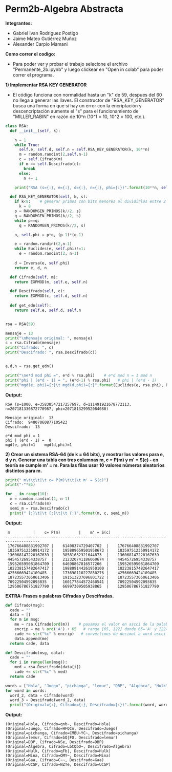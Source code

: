 # Perm2b-Algebra Abstracta

**Integrantes:**

*   Gabriel Ivan Rodriguez Postigo
*   Jaime Mateo Gutiérrez Muñoz
*   Alexander Carpio Mamani

**Como correr el codigo:**
* Para poder ver y probar el trabajo selecione el archivo "Permanente_2b.ipynb" y luego clickear en "Open in colab" para poder correr el programa.

**1) Implementar RSA KEY GENERATOR**

* El código funciona con normalidad hasta un "k" de 59, despues del 60 no llega a generar las llaves. El constructor de "RSA_KEY_GENERATOR" busca una forma en que si hay un error con la encriptación y descencriptación aumente el "s" para el funcionamiento de "MILLER_RABIN" en razón de 10^n (10^1 = 10, 10^2 = 100, etc.).

```python
class RSA:
  def __init__(self, k):

    n = 1
    while True:
      self.e, self.d, self.n = self.RSA_KEY_GENERATOR(k, 10**n)
      m = random.randint(2,self.n-1)
      c = self.Cifrado(m)
      if m == self.Descifrado(c):
        break
      else:
        n += 1

    print("RSA (s={:}, e={:}, d={:}, n={:}, phi={:})".format(10**n, self.e, self.d, self.n, self.phi))

  def RSA_KEY_GENERATOR(self, k, s):
    if k<8:    # generar primos con bits menores al dividirlos entre 2 no abria muchos, ocurria un loop, o un error.
      k = 8
    p = RANDOMGEN_PRIMOS(k//2, s)
    q = RANDOMGEN_PRIMOS(k//2, s)
    while p==q:
      q = RANDOMGEN_PRIMOS(k//2, s)

    n, self.phi = p*q, (p-1)*(q-1)

    e = random.randint(2,n-1)
    while Euclides(e, self.phi)!=1:
      e = random.randint(2, n-1)
      
    d = Inversa(e, self.phi)
    return e, d, n

  def Cifrado(self, m):
    return EXPMOD(m, self.e, self.n)

  def Descifrado(self, c):
    return EXPMOD(c, self.d, self.n)
  
  def get_edn(self):
    return self.e, self.d, self.n


rsa = RSA(59)

mensaje = 13
print("\nMensaje original: ", mensaje)
c = rsa.Cifrado(mensaje)
print("Cifrado: ", c)
print("Descifrado: ", rsa.Descifrado(c))


e,d,n = rsa.get_edn()

print("\ne*d mod phi =", e*d % rsa.phi)    # e*d mod n = 1 mod n
print("phi | (e*d - 1) = ", (e*d-1) % rsa.phi)   # phi | (e*d - 1)
print("mgd(e, phi)={:}\t mgd(d,phi)={:}".format(Euclides(e, rsa.phi), Euclides(d, rsa.phi)))
```

**Output:**
```
RSA (s=1000, e=35838547217257697, d=111491921678772113, n=207181330872770987, phi=207181329952084080)

Mensaje original:  13
Cifrado:  94807060877105423
Descifrado:  13

e*d mod phi = 1
phi | (e*d - 1) =  0
mgd(e, phi)=1	 mgd(d,phi)=1
```


**2) Crear un sistema RSA-64 (de k = 64 bits), y mostrar los valores para e, d y n. Generar una tabla con tres columnas m, c = P(m) y m' = S(c) - en teoría se cumple m' = m. Para las filas usar 10 valores números aleatorios distintos para m.**

```python
print(" m\t\t\t|\t c= P(m)\t\t|\t m' = S(c)")
print("-"*85)

for _ in range(10):
  m = random.randint(2, n-1)
  c = rsa.Cifrado(m)
  semi_m = rsa.Descifrado(c)
  print(" {:}\t|\t {:}\t|\t {:}".format(m, c, semi_m))
```
**Output:**
```
 m			|	 c= P(m)		|	 m' = S(c)
-------------------------------------------------------------------------------------
 176766408831992707	|	 61408374729407702	|	 176766408831992707
 183597512350914172	|	 195889659501958673	|	 183597512350914172
 136068147220167639	|	 38581632321644873	|	 136068147220167639
 44545726954338757	|	 212320741186060674	|	 44545726954338757
 159526595081864709	|	 64698867816577206	|	 159526595081864709
 102238157482647417	|	 198809144261950100	|	 102238157482647417
 42566669424109485	|	 173690110227850276	|	 42566669424109485
 187235573050613406	|	 191513237696801722	|	 187235573050613406
 70922504592093835	|	 160177844572460541	|	 70922504592093835
 129506786751827790	|	 66997309505938865	|	 129506786751827790
```

**EXTRA: Frases o palabras Cifradas y Descifradas.**

```python
def Cifrado(msg):
  cade = ""
  data = []
  for m in msg:
    me = rsa.Cifrado(ord(m))    # pasamos el valor en ascci de la palabra a el Cifrado RSA
    encrip = me % ord('A') + 65   # rango [65, 122] donde 65='A' y 122='z'
    cade += str("%c" % encrip)   # convertimos de decimal a word ascci
    data.append(me)
  return cade, data

def Descifrado(msg, data):
  cade = ""
  for i in range(len(msg)):
    med = rsa.Descifrado(data[i])
    cade += str("%c" % med)
  return cade

words = ["Hola", "Juego", "pichanga", "lemur", "DBP", "Algebra", "Hulk", "Mina", "Gaa", "UCSP"]
for word in words:
  word_2, data = Cifrado(word)
  word_3 = Descifrado(word_2, data)
  print("(Original={:}, Cifrado={:}, Descifrado={:})".format(word, word_2, word_3))
```
**Output:**
```
(Original=Hola, Cifrado=qnb~, Descifrado=Hola)
(Original=Juego, Cifrado=HFQCn, Descifrado=Juego)
(Original=pichanga, Cifrado=CMBU~YC~, Descifrado=pichanga)
(Original=lemur, Cifrado=bQ|FO, Descifrado=lemur)
(Original=DBP, Cifrado=NSe, Descifrado=DBP)
(Original=Algebra, Cifrado=LbCQbO~, Descifrado=Algebra)
(Original=Hulk, Cifrado=qFb|, Descifrado=Hulk)
(Original=Mina, Cifrado=QMY~, Descifrado=Mina)
(Original=Gaa, Cifrado=C~~, Descifrado=Gaa)
(Original=UCSP, Cifrado=NZTe, Descifrado=UCSP)
```
